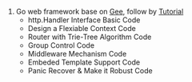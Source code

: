 
1. Go web framework base on [Gee](https://github.com/geektutu/7days-golang), follow by [Tutorial](https://geektutu.com/post/gee.html)
    - http.Handler Interface Basic Code
    - Design a Flexiable Context Code
    - Router with Trie-Tree Algorithm Code
    - Group Control Code
    - Middleware Mechanism Code
    - Embeded Template Support Code
    - Panic Recover & Make it Robust Code
